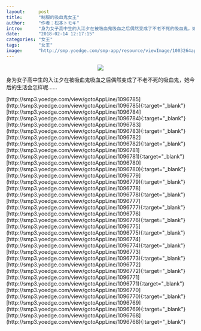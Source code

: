 ```yaml
---
layout:     post
title:      "制服的吸血鬼女王"
author:     "作者：松本トモキ"
intro:      "身为女子高中生的入江夕在被吸血鬼吸血之后偶然变成了不老不死的吸血鬼，她今后的生活会怎样呢……"
date:       "2018-02-14 12:17:15"
categories: "女王"
tags:       "女王"
image:      "http://smp.yoedge.com/smp-app/resource/viewImage/1003264appline.png"
---
```

<div style="text-align: center">
<p><img src="http://smp.yoedge.com/smp-app/resource/viewImage/1003264appline.png"/></p>
</div>
<p class="post-meta">
<span>身为女子高中生的入江夕在被吸血鬼吸血之后偶然变成了不老不死的吸血鬼，她今后的生活会怎样呢……</span>
</p>
[http://smp3.yoedge.com/view/gotoAppLine/1096785](http://smp3.yoedge.com/view/gotoAppLine/1096785){:target="_blank"}
[http://smp3.yoedge.com/view/gotoAppLine/1096784](http://smp3.yoedge.com/view/gotoAppLine/1096784){:target="_blank"}
[http://smp3.yoedge.com/view/gotoAppLine/1096783](http://smp3.yoedge.com/view/gotoAppLine/1096783){:target="_blank"}
[http://smp3.yoedge.com/view/gotoAppLine/1096782](http://smp3.yoedge.com/view/gotoAppLine/1096782){:target="_blank"}
[http://smp3.yoedge.com/view/gotoAppLine/1096781](http://smp3.yoedge.com/view/gotoAppLine/1096781){:target="_blank"}
[http://smp3.yoedge.com/view/gotoAppLine/1096780](http://smp3.yoedge.com/view/gotoAppLine/1096780){:target="_blank"}
[http://smp3.yoedge.com/view/gotoAppLine/1096779](http://smp3.yoedge.com/view/gotoAppLine/1096779){:target="_blank"}
[http://smp3.yoedge.com/view/gotoAppLine/1096778](http://smp3.yoedge.com/view/gotoAppLine/1096778){:target="_blank"}
[http://smp3.yoedge.com/view/gotoAppLine/1096777](http://smp3.yoedge.com/view/gotoAppLine/1096777){:target="_blank"}
[http://smp3.yoedge.com/view/gotoAppLine/1096776](http://smp3.yoedge.com/view/gotoAppLine/1096776){:target="_blank"}
[http://smp3.yoedge.com/view/gotoAppLine/1096775](http://smp3.yoedge.com/view/gotoAppLine/1096775){:target="_blank"}
[http://smp3.yoedge.com/view/gotoAppLine/1096774](http://smp3.yoedge.com/view/gotoAppLine/1096774){:target="_blank"}
[http://smp3.yoedge.com/view/gotoAppLine/1096773](http://smp3.yoedge.com/view/gotoAppLine/1096773){:target="_blank"}
[http://smp3.yoedge.com/view/gotoAppLine/1096772](http://smp3.yoedge.com/view/gotoAppLine/1096772){:target="_blank"}
[http://smp3.yoedge.com/view/gotoAppLine/1096771](http://smp3.yoedge.com/view/gotoAppLine/1096771){:target="_blank"}
[http://smp3.yoedge.com/view/gotoAppLine/1096770](http://smp3.yoedge.com/view/gotoAppLine/1096770){:target="_blank"}
[http://smp3.yoedge.com/view/gotoAppLine/1096769](http://smp3.yoedge.com/view/gotoAppLine/1096769){:target="_blank"}
[http://smp3.yoedge.com/view/gotoAppLine/1096768](http://smp3.yoedge.com/view/gotoAppLine/1096768){:target="_blank"}


